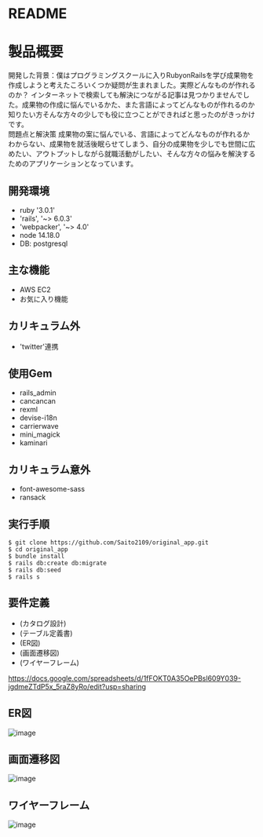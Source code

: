 # README

# 製品概要
開発した背景：僕はプログラミングスクールに入りRubyonRailsを学び成果物を作成しようと考えたころいくつか疑問が生まれました。実際どんなものが作れるのか？
インターネットで検索しても解決につながる記事は見つかりませんでした。成果物の作成に悩んでいるかた、また言語によってどんなものが作れるのか知りたい方そんな方々の少しでも役に立つことができればと思ったのがきっかけです。
<br>
問題点と解決策
成果物の案に悩んでいる、言語によってどんなものが作れるかわからない、成果物を就活後眠らせてしまう、自分の成果物を少しでも世間に広めたい、アウトプットしながら就職活動がしたい、そんな方々の悩みを解決するためのアプリケーションとなっています。



##   開発環境

- ruby '3.0.1'
- 'rails', '~> 6.0.3'
- 'webpacker', '~> 4.0'
- node 14.18.0
- DB: postgresql

## 主な機能

- AWS EC2
- お気に入り機能

## カリキュラム外

- 'twitter'連携
## 使用Gem


- rails_admin
- cancancan
- rexml
- devise-i18n
- carrierwave
- mini_magick
- kaminari 



## カリキュラム意外

- font-awesome-sass
- ransack
## 実行手順

````
$ git clone https://github.com/Saito2109/original_app.git
$ cd original_app
$ bundle install
$ rails db:create db:migrate
$ rails db:seed
$ rails s
````

## 要件定義



- (カタログ設計)
- (テーブル定義書)
- (ER図)
- (画面遷移図)
- (ワイヤーフレーム)

https://docs.google.com/spreadsheets/d/1fFOKT0A35OePBsl609Y039-jgdmeZTdP5x_5raZ8yRo/edit?usp=sharing

## ER図

![image](https://user-images.githubusercontent.com/84219791/144375397-b74bae27-7c9a-4230-a421-928c484096cc.png)

## 画面遷移図

![image](https://user-images.githubusercontent.com/84219791/142912274-8d2e4391-1f01-41cb-bfe4-6e6415616459.png)


## ワイヤーフレーム

![image](https://user-images.githubusercontent.com/84219791/143213004-622473f4-2bc4-437c-8acd-c6df9be4f25f.png)